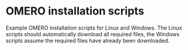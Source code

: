 OMERO installation scripts
==========================

Example OMERO installation scripts for Linux and Windows. The Linux scripts should automatically download all required files, the Windows scripts assume the required files have already been downloaded.
